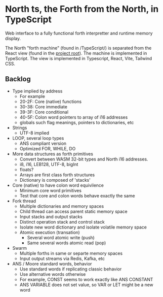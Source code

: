# North ts, the Forth from the North, in TypeScript

Web interface to a fully functional forth interpretter and runtime memory display.

The North "forth machine" (found in /TypeScript/) is separated from the React view (found in the [project root](../README.md)).
The machine is implemented in TypeScript. The view is implemented in Typescript, React, Vite, Tailwind CSS.

## Backlog

- Type implied by address
  - For example
  - 20-2F: Core (native) functions
  - 30-38: Core immediate
  - 39-3F: Core conditional
  - 40-5F: Colon word pointers to array of i16 addresses
  - globals such flag meanings, pointers to dictionaries, etc
- Strings
  - UTF-8 implied
- LOOP, several loop types
  - ANS compliant version
  - Optimized FOR, WHILE, DO
- More data structures as forth primitives
  - Convert between WASM 32-bit types and North i16 addresses.
  - i8, i16, LEB128, UTF-8, bigInt
  - floats?
  - Arrays are first class forth structures
  - Dictionary is composed of 'stacks'
- Core (native) to have colon word equivilence
  - Minimum core word primitives
  - Test that core and colon words behave exactly the same
- Fork thread
  - Multiple dictionaries and memory spaces
  - Child thread can access parent static memory space
  - Input stacks and output stacks
  - Distinct operation stack and control stack
  - Isolate new word dictionary and isolate volatile memory space
  - Atomic execution (transation)
    - Several word atomic write (push)
    - Same several words atomic read (pop)
- Swarm
  - Multiple forths in same or separte memory spaces
  - Input output streams via Redis, Kafka, etc
- ANS / Moore standard words, behavior
  - Use standard words if replicating classic behavior
  - Use alternative words otherwise
  - For example, CONST seems to work exactly like ANS CONSTANT
  - ANS VARIABLE does not set value, so VAR or LET might be a new word
